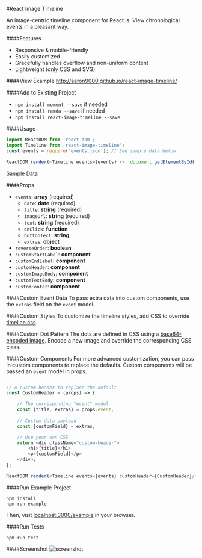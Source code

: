 #React Image Timeline

An image-centric timeline component for React.js. View chronological events in a pleasant way. 


####Features
- Responsive & mobile-friendly
- Easily customized
- Gracefully handles overflow and non-uniform content
- Lightweight (only CSS and SVG)


####View Example 
http://aaron9000.github.io/react-image-timeline/


####Add to Existing Project
- `npm install moment --save` if needed
- `npm install ramda --save` if needed
- `npm install react-image-timeline --save`


####Usage
```js
import ReactDOM from 'react-dom';
import Timeline from 'react-image-timeline';
const events = require('events.json'); // See sample data below

ReactDOM.render(<Timeline events={events} />, document.getElementById('root'));
```

[Sample Data](https://gist.github.com/aaron9000/ca9600c9fc2e8c4b9a503b5789413852)


####Props
- `events`: **array** (required)
	- `date`: **date** (required)
	- `title`: **string** (required)
	- `imageUrl`: **string** (required)
	- `text`: **string** (required)
	- `onClick`: **function**
	- `buttonText`: **string**
	- `extras`: **object**
- `reverseOrder`: **boolean**
- `customStartLabel`: **component**
- `customEndLabel`: **component**
- `customHeader`: **component**
- `customImageBody`: **component**
- `customTextBody`: **component**
- `customFooter`: **component**

####Custom Event Data
To pass extra data into custom components, use the `extras` field on the `event` model.

####Custom Styles
To customize the timeline styles, add CSS to override [timeline.css](https://github.com/aaron9000/react-image-timeline/blob/master/lib/timeline.css). 

####Custom Dot Pattern
The dots are defined in CSS using a [base64-encoded image](https://www.base64-image.de/). Encode a new image and override the corresponding CSS class.

####Custom Components
For more advanced customization, you can pass in custom components to replace the defaults. Custom components will be passed an `event` model in props.
```js

// A custom header to replace the default
const CustomHeader = (props) => {

    // The corresponding "event" model
    const {title, extras} = props.event;
    
    // Custom data payload
    const {customField} = extras;

    // Use your own CSS
    return <div className="custom-header">
        <h1>{title}</h1>
        <p>{customField}</p>
    </div>;
};

ReactDOM.render(<Timeline events={events} customHeader={CustomHeader}/>, document.getElementById('root'));
```

####Run Example Project
```
npm install
npm run example
```
Then, visit [localhost:3000/example](http://localhost:3000/example) in your browser.

####Run Tests
```
npm run test
```

####Screenshot
![screenshot](https://github.com/aaron9000/react-image-timeline/blob/master/assets/screenshot.png)
